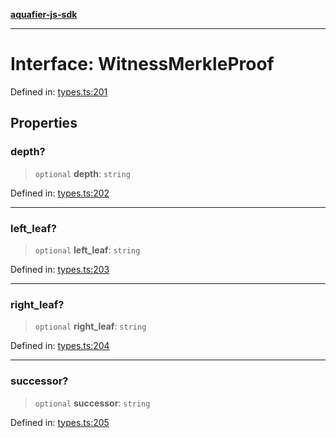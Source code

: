 [**aquafier-js-sdk**](../README.md)

***

# Interface: WitnessMerkleProof

Defined in: [types.ts:201](https://github.com/inblockio/aqua-verifier-js-lib/blob/09413c69301a51b584d51846ffabc4d8f820b4fa/src/types.ts#L201)

## Properties

### depth?

> `optional` **depth**: `string`

Defined in: [types.ts:202](https://github.com/inblockio/aqua-verifier-js-lib/blob/09413c69301a51b584d51846ffabc4d8f820b4fa/src/types.ts#L202)

***

### left\_leaf?

> `optional` **left\_leaf**: `string`

Defined in: [types.ts:203](https://github.com/inblockio/aqua-verifier-js-lib/blob/09413c69301a51b584d51846ffabc4d8f820b4fa/src/types.ts#L203)

***

### right\_leaf?

> `optional` **right\_leaf**: `string`

Defined in: [types.ts:204](https://github.com/inblockio/aqua-verifier-js-lib/blob/09413c69301a51b584d51846ffabc4d8f820b4fa/src/types.ts#L204)

***

### successor?

> `optional` **successor**: `string`

Defined in: [types.ts:205](https://github.com/inblockio/aqua-verifier-js-lib/blob/09413c69301a51b584d51846ffabc4d8f820b4fa/src/types.ts#L205)
